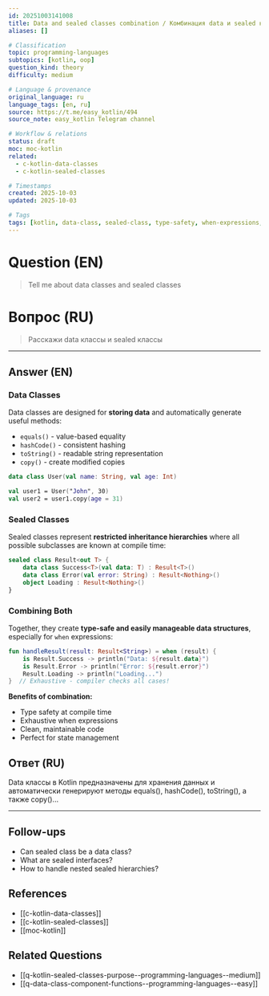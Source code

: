 ```yaml
---
id: 20251003141008
title: Data and sealed classes combination / Комбинация data и sealed классов
aliases: []

# Classification
topic: programming-languages
subtopics: [kotlin, oop]
question_kind: theory
difficulty: medium

# Language & provenance
original_language: ru
language_tags: [en, ru]
source: https://t.me/easy_kotlin/494
source_note: easy_kotlin Telegram channel

# Workflow & relations
status: draft
moc: moc-kotlin
related:
  - c-kotlin-data-classes
  - c-kotlin-sealed-classes

# Timestamps
created: 2025-10-03
updated: 2025-10-03

# Tags
tags: [kotlin, data-class, sealed-class, type-safety, when-expressions, oop, difficulty/medium, easy_kotlin, lang/ru, programming-languages]
---
```


# Question (EN)
> Tell me about data classes and sealed classes

# Вопрос (RU)
> Расскажи data классы и sealed классы

---

## Answer (EN)

### Data Classes

Data classes are designed for **storing data** and automatically generate useful methods:
- `equals()` - value-based equality
- `hashCode()` - consistent hashing
- `toString()` - readable string representation
- `copy()` - create modified copies

```kotlin
data class User(val name: String, val age: Int)

val user1 = User("John", 30)
val user2 = user1.copy(age = 31)
```

### Sealed Classes

Sealed classes represent **restricted inheritance hierarchies** where all possible subclasses are known at compile time:

```kotlin
sealed class Result<out T> {
    data class Success<T>(val data: T) : Result<T>()
    data class Error(val error: String) : Result<Nothing>()
    object Loading : Result<Nothing>()
}
```

### Combining Both

Together, they create **type-safe and easily manageable data structures**, especially for `when` expressions:

```kotlin
fun handleResult(result: Result<String>) = when (result) {
    is Result.Success -> println("Data: ${result.data}")
    is Result.Error -> println("Error: ${result.error}")
    Result.Loading -> println("Loading...")
}  // Exhaustive - compiler checks all cases!
```

**Benefits of combination:**
- Type safety at compile time
- Exhaustive when expressions
- Clean, maintainable code
- Perfect for state management

## Ответ (RU)

Data классы в Kotlin предназначены для хранения данных и автоматически генерируют методы equals(), hashCode(), toString(), а также copy()...

---

## Follow-ups
- Can sealed class be a data class?
- What are sealed interfaces?
- How to handle nested sealed hierarchies?

## References
- [[c-kotlin-data-classes]]
- [[c-kotlin-sealed-classes]]
- [[moc-kotlin]]

## Related Questions
- [[q-kotlin-sealed-classes-purpose--programming-languages--medium]]
- [[q-data-class-component-functions--programming-languages--easy]]
